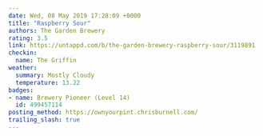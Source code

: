 ```yaml
---
date: Wed, 08 May 2019 17:28:09 +0000
title: "Raspberry Sour"
authors: The Garden Brewery
rating: 3.5
link: https://untappd.com/b/the-garden-brewery-raspberry-sour/3119891
checkin:
  name: The Griffin
weather:
  summary: Mostly Cloudy
  temperature: 13.22
badges:
- name: Brewery Pioneer (Level 14)
  id: 499457114
posting_method: https://ownyourpint.chrisburnell.com/
trailing_slash: true
---
```

